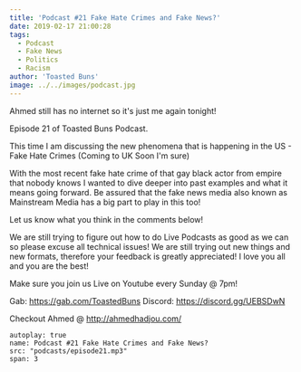 ```yaml
---
title: 'Podcast #21 Fake Hate Crimes and Fake News?'
date: 2019-02-17 21:00:28
tags:
  - Podcast
  - Fake News
  - Politics
  - Racism
author: 'Toasted Buns'
image: ../../images/podcast.jpg
---
```

Ahmed still has no internet so it's just me again tonight!

Episode 21 of Toasted Buns Podcast.

This time I am discussing the new phenomena that is happening in the US - Fake Hate Crimes (Coming to UK Soon I'm sure)

With the most recent fake hate crime of that gay black actor from empire that nobody knows I wanted to dive deeper into past examples and what it means going forward. Be assured that the fake news media also known as Mainstream Media has a big part to play in this too!

Let us know what you think in the comments below!

We are still trying to figure out how to do Live Podcasts as good as we can so please excuse all technical issues! We are still trying out new things and new formats, therefore your feedback is greatly appreciated! I love you all and you are the best!

Make sure you join us Live on Youtube every Sunday @ 7pm!

Gab: https://gab.com/ToastedBuns
Discord: https://discord.gg/UEBSDwN

<script async src="//pagead2.googlesyndication.com/pagead/js/adsbygoogle.js"></script><ins class="adsbygoogle" style="display:block; text-align:center;"  data-ad-layout="in-article"  data-ad-format="fluid"  data-ad-client="ca-pub-2164900147810573"  data-ad-slot="8817307412"></ins><script>(adsbygoogle = window.adsbygoogle || []).push({});</script>

Checkout Ahmed @ http://ahmedhadjou.com/

```audio
autoplay: true
name: Podcast #21 Fake Hate Crimes and Fake News?
src: "podcasts/episode21.mp3"
span: 3
```
